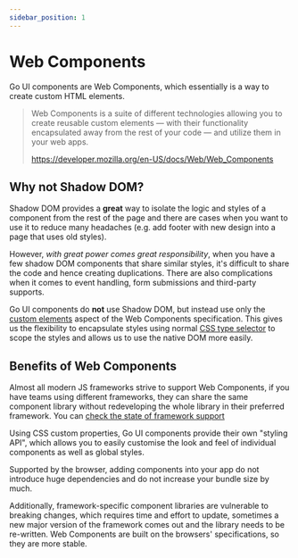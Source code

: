 ```yaml
---
sidebar_position: 1
---
```


# Web Components

Go UI components are Web Components, which essentially is a way to create custom HTML elements.

> Web Components is a suite of different technologies allowing you to create reusable custom elements — with their functionality encapsulated away from the rest of your code — and utilize them in your web apps.
> 
> https://developer.mozilla.org/en-US/docs/Web/Web_Components

## Why **not** Shadow DOM?

Shadow DOM provides a **great** way to isolate the logic and styles of a component from the rest of the page and there are cases when you want to use it to reduce many headaches (e.g. add footer with new design into a page that uses old styles). 

However, _with great power comes great responsibility_, when you have a few shadow DOM components that share similar styles, it's difficult to share the code and hence creating duplications. There are also complications when it comes to event handling, form submissions and third-party supports.

Go UI components do **not** use Shadow DOM, but instead use only the [custom elements](https://developer.mozilla.org/en-US/docs/Web/Web_Components/Using_custom_elements) aspect of the Web Components specification. This gives us the flexibility to encapsulate styles using normal [CSS type selector](https://developer.mozilla.org/en-US/docs/Web/CSS/Type_selectors) to scope the styles and allows us to use the native DOM more easily.


## Benefits of Web Components

Almost all modern JS frameworks strive to support Web Components, if you have teams using different frameworks, they can share the same component library without redeveloping the whole library in their preferred framework. You can [check the state of framework support](https://custom-elements-everywhere.com/)

Using CSS custom properties, Go UI components provide their own "styling API", which allows you to easily customise the look and feel of individual components as well as global styles.

Supported by the browser, adding components into your app do not introduce huge dependencies and do not increase your bundle size by much. 

Additionally, framework-specific component libraries are vulnerable to breaking changes, which requires time and effort to update, sometimes a new major version of the framework comes out and the library needs to be re-written. Web Components are built on the browsers' specifications, so they are more stable.